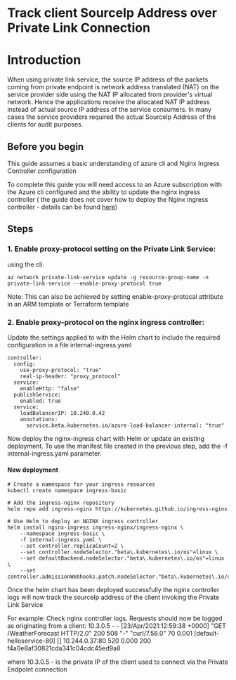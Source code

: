 # Track client SourceIp Address over Private Link Connection

# Introduction

When using private link service, the source IP address of the packets coming from private endpoint is network address translated (NAT) on the service provider side using the NAT IP allocated from provider's virtual network. Hence the applications receive the allocated NAT IP address instead of actual source IP address of the service consumers.  In many cases the service providers required the actual SourceIp Address of the clients for audit purposes.

## Before you begin

This guide assumes a basic understanding of azure cli and Nginx Ingress Controller configuration

To complete this guide you will need access to an Azure subscription with the Azure cli configured and the ability to update the nginx ingress controller ( the guide does not cover how to deploy the Nginx ingress controller - details can be found [here](https://docs.microsoft.com/en-us/azure/aks/ingress-basic))


## Steps

### 1. Enable proxy-protocol setting on the Private Link Service:

  using the cli:
  ```
  az network private-link-service update -g resource-group-name -n private-link-service --enable-proxy-protocol true
 ```
 
Note: This can also be achieved by setting enable-proxy-protocal attribute in an ARM template or Terraform template


### 2. Enable proxy-protocol on the nginx ingress controller:

Update the settings applied to with the Helm chart to include the required configuration in a file internal-ingress.yaml

```
controller:
  config:
    use-proxy-protocol: "true"
    real-ip-header: "proxy_protocol"
  service:
    enableHttp: "false"
  publishService:
    enabled: true
  service:
    loadBalancerIP: 10.240.0.42
    annotations:
      service.beta.kubernetes.io/azure-load-balancer-internal: "true"
```

Now deploy the nginx-ingress chart with Helm or update an existing deployment. To use the manifest file created in the previous step, add the -f internal-ingress.yaml parameter.

#### New deployment

```
# Create a namespace for your ingress resources
kubectl create namespace ingress-basic

# Add the ingress-nginx repository
helm repo add ingress-nginx https://kubernetes.github.io/ingress-nginx

# Use Helm to deploy an NGINX ingress controller
helm install nginx-ingress ingress-nginx/ingress-nginx \
    --namespace ingress-basic \
    -f internal-ingress.yaml \
    --set controller.replicaCount=2 \
    --set controller.nodeSelector."beta\.kubernetes\.io/os"=linux \
    --set defaultBackend.nodeSelector."beta\.kubernetes\.io/os"=linux \
    --set controller.admissionWebhooks.patch.nodeSelector."beta\.kubernetes\.io/os"=linux
```

Once the helm chart has been deployed successfully the nginx controller logs will now track the sourceIp address of the client invoking the Private Link Service

For example:  Check nginx controller logs. Requests should now be logged as originating from a client:
10.3.0.5 - - [23/Apr/2021:12:59:38 +0000] "GET /WeatherForecast HTTP/2.0" 200 508 "-" "curl/7.58.0" 70 0.001 [default-helloservice-80] [] 10.244.0.37:80 520 0.000 200 f4a0e8af30821cda341c04cdc45ed9a8

where 10.3.0.5 - is the private IP of the client used to connect via the Private Endpoint connection